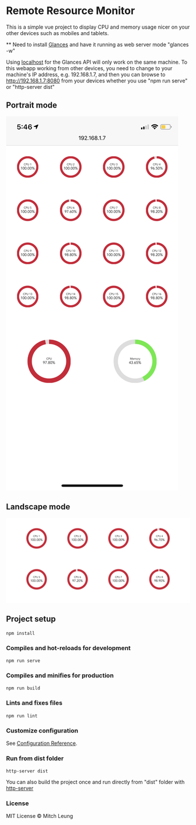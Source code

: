 # Remote Resource Monitor

This is a simple vue project to display CPU and memory usage nicer on your other devices such as mobiles and tablets.

** Need to install [Glances](https://nicolargo.github.io/glances) and have it running as web server mode "glances -w"

Using [localhost](http://localhost:61208) for the Glances API will only work on the same machine. To this webapp working from other devices, you need to change to your machine's IP address, e.g. 192.168.1.7, and then you can browse to http://192.168.1.7:8080 from your devices whether you use "npm run serve" or "http-server dist"

## Portrait mode
![Portrait mode](remote-resource-monitor-portrait.jpeg)

## Landscape mode
![Landscape mode](remote-resource-monitor-landscape.jpeg)

## Project setup
```
npm install
```

### Compiles and hot-reloads for development
```
npm run serve
```

### Compiles and minifies for production
```
npm run build
```

### Lints and fixes files
```
npm run lint
```

### Customize configuration
See [Configuration Reference](https://cli.vuejs.org/config/).


### Run from dist folder
```
http-server dist
```
You can also build the project once and run directly from "dist" folder with [http-server](https://www.npmjs.com/package/http-server)



### License
MIT License &copy; Mitch Leung
